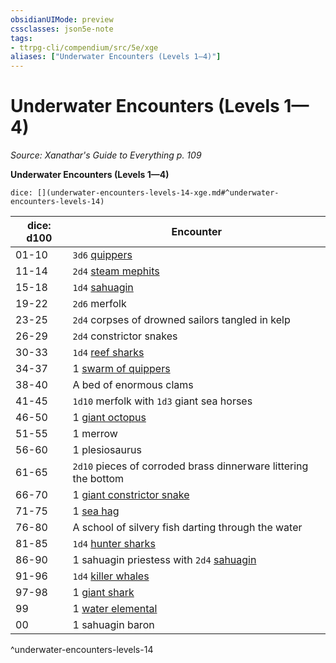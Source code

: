 ```yaml
---
obsidianUIMode: preview
cssclasses: json5e-note
tags:
- ttrpg-cli/compendium/src/5e/xge
aliases: ["Underwater Encounters (Levels 1—4)"]
---
```

# Underwater Encounters (Levels 1—4)
*Source: Xanathar's Guide to Everything p. 109* 

**Underwater Encounters (Levels 1—4)**

`dice: [](underwater-encounters-levels-14-xge.md#^underwater-encounters-levels-14)`

| dice: d100 | Encounter |
|------------|-----------|
| 01-10 | `3d6` [quippers](quipper.md) |
| 11-14 | `2d4` [steam mephits](steam-mephit.md) |
| 15-18 | `1d4` [sahuagin](sahuagin.md) |
| 19-22 | `2d6` merfolk |
| 23-25 | `2d4` corpses of drowned sailors tangled in kelp |
| 26-29 | `2d4` constrictor snakes |
| 30-33 | `1d4` [reef sharks](reef-shark-xphb.md) |
| 34-37 | 1 [swarm of quippers](swarm-of-quippers.md) |
| 38-40 | A bed of enormous clams |
| 41-45 | `1d10` merfolk with `1d3` giant sea horses |
| 46-50 | 1 [giant octopus](giant-octopus.md) |
| 51-55 | 1 merrow |
| 56-60 | 1 plesiosaurus |
| 61-65 | `2d10` pieces of corroded brass dinnerware littering the bottom |
| 66-70 | 1 [giant constrictor snake](giant-constrictor-snake.md) |
| 71-75 | 1 [sea hag](sea-hag.md) |
| 76-80 | A school of silvery fish darting through the water |
| 81-85 | `1d4` [hunter sharks](hunter-shark.md) |
| 86-90 | 1 sahuagin priestess with `2d4` [sahuagin](sahuagin.md) |
| 91-96 | `1d4` [killer whales](killer-whale.md) |
| 97-98 | 1 [giant shark](giant-shark.md) |
| 99 | 1 [water elemental](water-elemental.md) |
| 00 | 1 sahuagin baron |
^underwater-encounters-levels-14